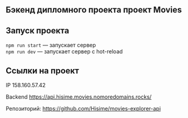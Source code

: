 ## Бэкенд дипломного проекта проект Movies

## Запуск проекта

`npm run start` — запускает сервер   
`npm run dev` — запускает сервер с hot-reload

## Ссылки на проект

IP 158.160.57.42

Backend https://api.hisime.movies.nomoredomains.rocks/

Репозиторий: https://github.com/Hisime/movies-explorer-api
